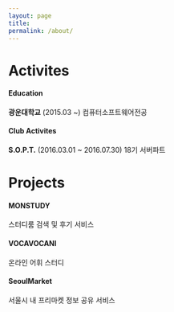 ```yaml
---
layout: page
title:
permalink: /about/
---
```


# Activites

#### Education

**광운대학교** (2015.03 ~)
컴퓨터소프트웨어전공

#### Club Activites

**S.O.P.T.** (2016.03.01 ~ 2016.07.30)
18기 서버파트

<div class='divider'></div>

# Projects

#### MONSTUDY
스터디룸 검색 및 후기 서비스

#### VOCAVOCANI
온라인 어휘 스터디

#### SeoulMarket
서울시 내 프리마켓 정보 공유 서비스
